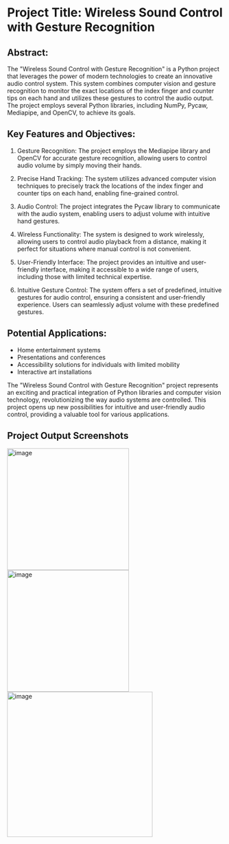 # Project Title: Wireless Sound Control with Gesture Recognition

## Abstract:

The "Wireless Sound Control with Gesture Recognition" is a Python project that leverages the power of modern technologies to create an innovative audio control system. This system combines computer vision and gesture recognition to monitor the exact locations of the index finger and counter tips on each hand and utilizes these gestures to control the audio output. The project employs several Python libraries, including NumPy, Pycaw, Mediapipe, and OpenCV, to achieve its goals.

## Key Features and Objectives:

1. Gesture Recognition: The project employs the Mediapipe library and OpenCV for accurate gesture recognition, allowing users to control audio volume by simply moving their hands.

2. Precise Hand Tracking: The system utilizes advanced computer vision techniques to precisely track the locations of the index finger and counter tips on each hand, enabling fine-grained control.

3. Audio Control: The project integrates the Pycaw library to communicate with the audio system, enabling users to adjust volume with intuitive hand gestures.

4. Wireless Functionality: The system is designed to work wirelessly, allowing users to control audio playback from a distance, making it perfect for situations where manual control is not convenient.

5. User-Friendly Interface: The project provides an intuitive and user-friendly interface, making it accessible to a wide range of users, including those with limited technical expertise.

6. Intuitive Gesture Control: The system offers a set of predefined, intuitive gestures for audio control, ensuring a consistent and user-friendly experience. Users can seamlessly adjust volume with these predefined gestures.

## Potential Applications:

- Home entertainment systems
- Presentations and conferences
- Accessibility solutions for individuals with limited mobility
- Interactive art installations

The "Wireless Sound Control with Gesture Recognition" project represents an exciting and practical integration of Python libraries and computer vision technology, revolutionizing the way audio systems are controlled. This project opens up new possibilities for intuitive and user-friendly audio control, providing a valuable tool for various applications.

## Project Output Screenshots

<img width="284" alt="image" src="https://github.com/Keerttna/Wireless-Sound-System/assets/127674493/158bc42a-b309-42c2-8c63-5b39d1b3a984">

<img width="284" alt="image" src="https://github.com/Keerttna/Wireless-Sound-System/assets/127674493/342acc8f-4cf3-41e6-a267-fc6ce81ee305">

<img width="339" alt="image" src="https://github.com/Keerttna/Wireless-Sound-System/assets/127674493/af686636-558f-41d1-9213-e45db2d4fdf5">



